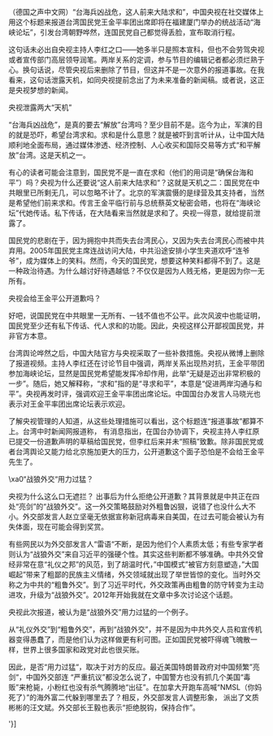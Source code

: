 （德国之声中文网）“台海兵凶战危，这人前来大陆求和”，中国央视在社交媒体上用这个标题来报道台湾国民党王金平率团出席即将在福建厦门举办的统战活动“海峡论坛”，引发台湾朝野哗然，连国民党自己都觉得丢脸，宣布取消行程。

这句话未必出自央视主持人李红之口——她多半只是照本宣科，但也不会劳驾央视或者宣传部门高层领导润笔。两岸关系的定调，参与节目的编辑记者都必须烂熟于心。换句话说，尽管央视后来删除了节目，但这并不是一次意外的报道事故。在我看来，这句话泄露天机，如同央视提前念出了为未来准备的新闻稿。或者说，这正是央视梦想的新闻。

央视泄露两大“天机”

“台海兵凶战危”，是真的要去“解放”台湾吗？至少目前不是。迄今为止，军演的目的就是恐吓，希望台湾求和。求和是什么意思？就是被吓到言听计从，让中国大陆顺利地全面布局，通过媒体渗透、经济控制、人心收买和国际交易等方式“和平解放”台湾。这是天机之一。

有心的读者可能会注意到，国民党不是一直在求和（他们的用词是“确保台海和平”）吗？央视为什么还要说“这人前来大陆求和“？这就是天机之二：国民党在中共眼里已所剩无几，可以忽略不计了。北京的军演震慑的是绿营及其支持者，当然是希望他们前来求和。传言王金平临行前与总统蔡英文秘密会晤，也将在“海峡论坛”代她传话。私下传话，在大陆看来当然就是求和了。央视一得意，就给提前泄露了。

国民党的悲剧在于，因为拥抱中共而失去台湾民心，又因为失去台湾民心而被中共弃用。2005年国民党主席连战访问大陆，中共沿途安排小学生夹道欢呼“连爷爷”，成为媒体上的笑料。然而，今天的国民党，想要这种笑料都得不到了。这是一种政治待遇。为什么越讨好待遇越低？不仅仅是因为人贱无格，更是因为你一无所有。

央视会给王金平公开道歉吗？

好吧，说国民党在中共眼里一无所有、一钱不值也不公平。此次风波中也能证明，国民党至少还有私下传话、代人求和的功能。因此，央视这样公开鄙视国民党，并非官方本意。

台湾舆论哗然之后，中国大陆官方与央视采取了一些补救措施。央视从微博上删除了报道视频。主持人李红还在讨论节目中强调，两岸关系出现热对抗，王金平带团参加海峡论坛，显然是国民党希望能发挥冷却作用，此举“无疑是迈出非常积极的一步”。随后，她又解释称，“求和”指的是“寻求和平”，本意是“促进两岸沟通与和平”。央视再发时评，强调欢迎王金平率团出席论坛。中国国台办发言人马晓光也表示对王金平率团出席论坛表示欢迎。

了解央视管理的人知道，从这些处理措施可以看出，这个标题连“报道事故”都算不上。台湾中时新闻网报道称， 有消息指出，在国台办协调下，央视主持人李红原已提交一份道歉声明的草稿给国民党，但李红后来并未“照稿”致歉。除非国民党或者台湾舆论又能力给北京施加更大的压力，公开道歉这个面子恐怕是不会给王金平先生了。

\xa0“战狼外交“用力过猛？

央视为什么这么口无遮拦？ 出事后为什么拒绝公开道歉？其背景就是中共正在四处“亮剑”的“战狼外交”。这一外交策略鼓励对外粗鲁凶狠，说错了也没什么大不小。外交部发言人赵立坚毫无依据宣称新冠病毒来自美国，在过去可能会被认为有失体面，现在可能会得到奖赏。

有些网民以为外交部发言人“雷语“不断，是因为他们个人素质太低；有些专家学者则认为“战狼外交”来自习近平的强硬个性。其实这些判断都不够准确。中共外交曾经非常在意“礼仪之邦”的风范，到了胡温时代，&#8221;中国模式&#8221;被官方刻意塑造，&#8221;大国崛起&#8221;带来了粗鄙的民族主义情绪，外交领域就出现了举世皆惊的变化。当时外交称之为中共的“粗鲁外交”。到了习近平时代，外交政策再由粗鲁的防守转变为主动进攻，升级为“战狼外交”。2012年开始我就在文章中多次讨论这个话题。

央视此次报道，被认为是“战狼外交”用力过猛的一个例子。

从“礼仪外交”到“粗鲁外交”，再到“战狼外交”，并不是因为中共外交人员和宣传机器变得愚蠢了，而是他们认为这样做更有利可图。正如国民党被吓得魂飞魄散一样，世界上很多国家和政党对此也很买账。

因此，是否“用力过猛“，取决于对方的反应。最近美国特朗普政府对中国频繁”亮剑“，中国外交部连 “严重抗议”都没怎么说了，中国警方也没有抓几个美国“毒贩”来枪毙，小粉红也没有杀气腾腾地“出征”。在加拿大开跑车高喊“NMSL（你妈死了）”的海外富二代躲到哪里去了？相反，外交部发言人调整形象， 派出了文质彬彬的汪文斌。外交部长王毅也表示“拒绝脱钩，保持合作”。

'}]